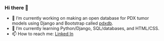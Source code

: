### Hi there 👋

- 🔭 I’m currently working on making an open database for PDX tumor models using Django and Bootstrap called [pdxdb](https://github.com/Optimizer-Prime/pdxdb). 
- 🌱 I’m currently learning Python/Django, SQL/databases, and HTML/CSS.
- 📫 How to reach me: [Linked In](https://www.linkedin.com/in/stuart-clayton-45521113a/)

<!--
**Optimizer-Prime/Optimizer-Prime** is a ✨ _special_ ✨ repository because its `README.md` (this file) appears on your GitHub profile.

Here are some ideas to get you started:

- 🔭 I’m currently working on ...
- 🌱 I’m currently learning ...
- 👯 I’m looking to collaborate on ...
- 🤔 I’m looking for help with ...
- 💬 Ask me about ...
- 📫 How to reach me: ...
- 😄 Pronouns: ...
- ⚡ Fun fact: ...
-->
